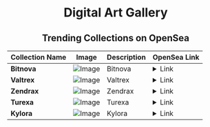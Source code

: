 <div align="center">

# Digital Art Gallery

## Trending Collections on OpenSea

| Collection Name                       | Image                                                                                     | Description                       | OpenSea Link                                                                                          |
|---------------------------------------|-------------------------------------------------------------------------------------------|-----------------------------------|--------------------------------------------------------------------------------------------------------|
| **Bitnova** | ![Image](https://i.seadn.io/s/raw/files/5f88100fcdfebc7710bcc14f276a9504.jpg?w=500&auto=format?w=200&auto=format) | Bitnova | <details><summary>Link</summary>[Bitnova](https://opensea.io/collection/bitnova-4)</details> |
| **Valtrex** | ![Image](https://i.seadn.io/s/raw/files/2e6708bd3767b8106b4aa04eb9b14214.jpg?w=500&auto=format?w=200&auto=format) | Valtrex | <details><summary>Link</summary>[Valtrex](https://opensea.io/collection/valtrex)</details> |
| **Zendrax** | ![Image](https://i.seadn.io/s/raw/files/e269c0878e9e38f915a09b6b958524b0.jpg?w=500&auto=format?w=200&auto=format) | Zendrax | <details><summary>Link</summary>[Zendrax](https://opensea.io/collection/zendrax)</details> |
| **Turexa** | ![Image](https://i.seadn.io/s/raw/files/d1a518d5ba0bf446b30d3e4ff3eb30e6.jpg?w=500&auto=format?w=200&auto=format) | Turexa | <details><summary>Link</summary>[Turexa](https://opensea.io/collection/turexa)</details> |
| **Kylora** | ![Image](https://i.seadn.io/s/raw/files/4fc32deba05d2e2b547488ddf924f271.jpg?w=500&auto=format?w=200&auto=format) | Kylora | <details><summary>Link</summary>[Kylora](https://opensea.io/collection/kylora)</details> |

</div>